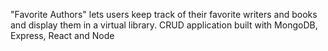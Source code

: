"Favorite Authors" lets users keep track of their favorite writers and books and display them in a virtual library. CRUD application built with MongoDB, Express, React and Node
